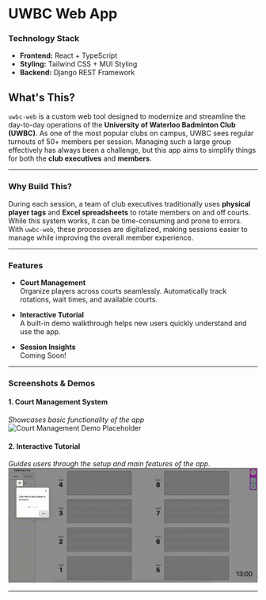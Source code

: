 # UWBC Web App


### Technology Stack

- **Frontend:** React + TypeScript
- **Styling:** Tailwind CSS + MUI Styling
- **Backend:** Django REST Framework

## What's This?

`uwbc-web` is a custom web tool designed to modernize and streamline the day-to-day operations of the **University of Waterloo Badminton Club (UWBC)**. As one of the most popular clubs on campus, UWBC sees regular turnouts of 50+ members per session. Managing such a large group effectively has always been a challenge, but this app aims to simplify things for both the **club executives** and **members**.

---

### Why Build This?

During each session, a team of club executives traditionally uses **physical player tags** and **Excel spreadsheets** to rotate members on and off courts. While this system works, it can be time-consuming and prone to errors. With `uwbc-web`, these processes are digitalized, making sessions easier to manage while improving the overall member experience.

---

### Features

- **Court Management**  
  Organize players across courts seamlessly. Automatically track rotations, wait times, and available courts.

- **Interactive Tutorial**  
  A built-in demo walkthrough helps new users quickly understand and use the app.

- **Session Insights**  
  Coming Soon!

---

### Screenshots & Demos

#### 1. **Court Management System**  

_Showcases basic functionality of the app_
![Court Management Demo Placeholder](/src/assets/uwbcWebFeatureDemo.gif)

#### 2. **Interactive Tutorial**  
_Guides users through the setup and main features of the app._  
![Tutorial Placeholder](/src/assets/uwbcWebTutorialDemo.gif)

---
